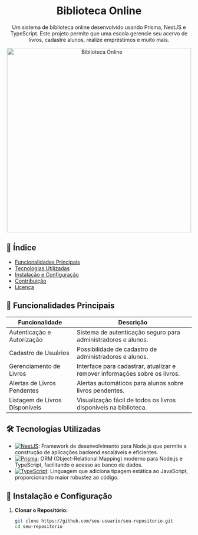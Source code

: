 <!-- Título do Projeto -->
<h1 align="center">Biblioteca Online</h1>

<!-- Descrição do Projeto -->
<p align="center">Um sistema de biblioteca online desenvolvido usando Prisma, NestJS e TypeScript. Este projeto permite que uma escola gerencie seu acervo de livros, cadastre alunos, realize empréstimos e muito mais.</p>

<!-- Banner ou Imagem -->
<p align="center">
  <img src="https://hed.pearson.com.br/hs-fs/hubfs/Blog%20HED/Multim%C3%ADdia/Imagens%20Blog/metas-de-aprendizagem-com-biblioteca-virtual-pearson.jpg?width=800&name=metas-de-aprendizagem-com-biblioteca-virtual-pearson.jpg" alt="Biblioteca Online" width="500">
</p>

<!-- Tabela de Conteúdos -->
## 📖 Índice
- [Funcionalidades Principais](#-funcionalidades-principais)
- [Tecnologias Utilizadas](#-tecnologias-utilizadas)
- [Instalação e Configuração](#-instalação-e-configuração)
- [Contribuição](#-contribuição)
- [Licença](#-licença)

<!-- Funcionalidades Principais -->
## 🚀 Funcionalidades Principais

| Funcionalidade                   | Descrição                                                                      |
| -------------------------------- | ------------------------------------------------------------------------------ |
| Autenticação e Autorização       | Sistema de autenticação seguro para administradores e alunos.                 |
| Cadastro de Usuários             | Possibilidade de cadastro de administradores e alunos.                         |
| Gerenciamento de Livros          | Interface para cadastrar, atualizar e remover informações sobre os livros.     |
| Alertas de Livros Pendentes      | Alertas automáticos para alunos sobre livros pendentes.                         |
| Listagem de Livros Disponíveis   | Visualização fácil de todos os livros disponíveis na biblioteca.               |

<!-- Tecnologias Utilizadas -->
## 🛠️ Tecnologias Utilizadas

- [![NestJS](https://link-para-logo-nestjs.com)](https://nestjs.com/): Framework de desenvolvimento para Node.js que permite a construção de aplicações backend escaláveis e eficientes.
- [![Prisma](https://link-para-logo-prisma.com)](https://www.prisma.io/): ORM (Object-Relational Mapping) moderno para Node.js e TypeScript, facilitando o acesso ao banco de dados.
- [![TypeScript](https://link-para-logo-typescript.com)](https://www.typescriptlang.org/): Linguagem que adiciona tipagem estática ao JavaScript, proporcionando maior robustez ao código.

<!-- Instalação e Configuração -->
## 📝 Instalação e Configuração

1. **Clonar o Repositório:**
   ```sh
   git clone https://github.com/seu-usuario/seu-repositorio.git
   cd seu-repositorio
